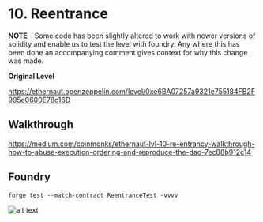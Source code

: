 # 10. Reentrance

**NOTE** - Some code has been slightly altered to work with newer versions of solidity and enable us to test the level with foundry. Any where this has been done an accompanying comment gives context for why this change was made. 

**Original Level**

https://ethernaut.openzeppelin.com/level/0xe6BA07257a9321e755184FB2F995e0600E78c16D

## Walkthrough

https://medium.com/coinmonks/ethernaut-lvl-10-re-entrancy-walkthrough-how-to-abuse-execution-ordering-and-reproduce-the-dao-7ec88b912c14

## Foundry 

```
forge test --match-contract ReentranceTest -vvvv
```

![alt text](https://github.com/ciaranmcveigh5/ethernaut-x-foundry/blob/main/img/Reentrance.png?raw=true)
